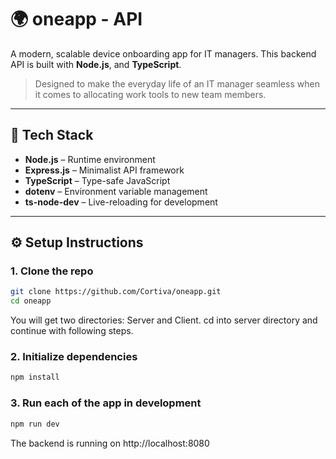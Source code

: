 # 🌍 oneapp - API

A modern, scalable device onboarding app for IT managers. This backend API is built with **Node.js**, and **TypeScript**.

> Designed to make the everyday life of an IT manager seamless when it comes to allocating work tools to new team members.

---

## 🚀 Tech Stack

- **Node.js** – Runtime environment
- **Express.js** – Minimalist API framework
- **TypeScript** – Type-safe JavaScript
- **dotenv** – Environment variable management
- **ts-node-dev** – Live-reloading for development

---

## ⚙️ Setup Instructions

### 1. **Clone the repo**

```bash
git clone https://github.com/Cortiva/oneapp.git
cd oneapp
```

You will get two directories: Server and Client. cd into server directory and continue with following steps.

### 2. **Initialize dependencies**

```bash
npm install
```

### 3. **Run each of the app in development**

```bash
npm run dev
```

The backend is running on http://localhost:8080
